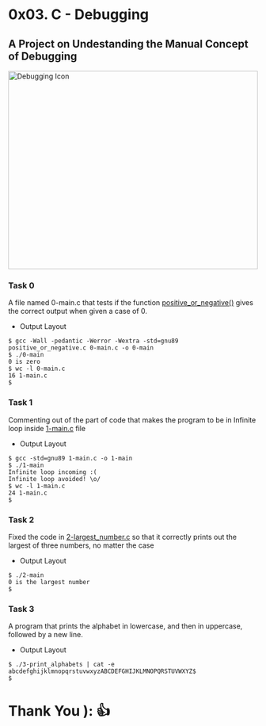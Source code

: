 #  0x03. C - Debugging
## A Project on Undestanding the Manual Concept of Debugging
<img src="https://i.pinimg.com/736x/54/2a/1c/542a1c0ee23024c1daec8aaf7ccf3c90.jpg" alt="Debugging Icon" width="100%" height="400px">

### Task 0
A file named 0-main.c that tests if the function [positive_or_negative()](https://github.com/Sobilo34/alx-low_level_programming/blob/master/0x01-variables_if_else_while/0-positive_or_negative.c) gives the correct output when given a case of 0.
- Output Layout
```script
$ gcc -Wall -pedantic -Werror -Wextra -std=gnu89 positive_or_negative.c 0-main.c -o 0-main
$ ./0-main
0 is zero
$ wc -l 0-main.c
16 1-main.c
$ 
```
### Task 1
Commenting out of the part of code that makes the program to be in Infinite loop inside [1-main.c](https://github.com/Sobilo34/alx-low_level_programming/blob/master/0x03-debugging/1-main.c) file
- Output Layout
```script
$ gcc -std=gnu89 1-main.c -o 1-main
$ ./1-main
Infinite loop incoming :(
Infinite loop avoided! \o/
$ wc -l 1-main.c
24 1-main.c
$
```
### Task 2
Fixed the code in [2-largest_number.c]() so that it correctly prints out the largest of three numbers, no matter the case
- Output Layout
```script
$ ./2-main
0 is the largest number
$
```
### Task 3
A program that prints the alphabet in lowercase, and then in uppercase, followed by a new line.
- Output Layout
```script
$ ./3-print_alphabets | cat -e
abcdefghijklmnopqrstuvwxyzABCDEFGHIJKLMNOPQRSTUVWXYZ$
$
```

# Thank You ):   👍
